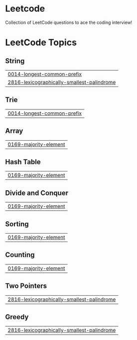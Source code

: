 # Leetcode
Collection of LeetCode questions to ace the coding interview! 

<!---LeetCode Topics Start-->
# LeetCode Topics
## String
|  |
| ------- |
| [0014-longest-common-prefix](https://github.com/apoorva0777/Leetcode/tree/master/0014-longest-common-prefix) |
| [2816-lexicographically-smallest-palindrome](https://github.com/apoorva0777/Leetcode/tree/master/2816-lexicographically-smallest-palindrome) |
## Trie
|  |
| ------- |
| [0014-longest-common-prefix](https://github.com/apoorva0777/Leetcode/tree/master/0014-longest-common-prefix) |
## Array
|  |
| ------- |
| [0169-majority-element](https://github.com/apoorva0777/Leetcode/tree/master/0169-majority-element) |
## Hash Table
|  |
| ------- |
| [0169-majority-element](https://github.com/apoorva0777/Leetcode/tree/master/0169-majority-element) |
## Divide and Conquer
|  |
| ------- |
| [0169-majority-element](https://github.com/apoorva0777/Leetcode/tree/master/0169-majority-element) |
## Sorting
|  |
| ------- |
| [0169-majority-element](https://github.com/apoorva0777/Leetcode/tree/master/0169-majority-element) |
## Counting
|  |
| ------- |
| [0169-majority-element](https://github.com/apoorva0777/Leetcode/tree/master/0169-majority-element) |
## Two Pointers
|  |
| ------- |
| [2816-lexicographically-smallest-palindrome](https://github.com/apoorva0777/Leetcode/tree/master/2816-lexicographically-smallest-palindrome) |
## Greedy
|  |
| ------- |
| [2816-lexicographically-smallest-palindrome](https://github.com/apoorva0777/Leetcode/tree/master/2816-lexicographically-smallest-palindrome) |
<!---LeetCode Topics End-->